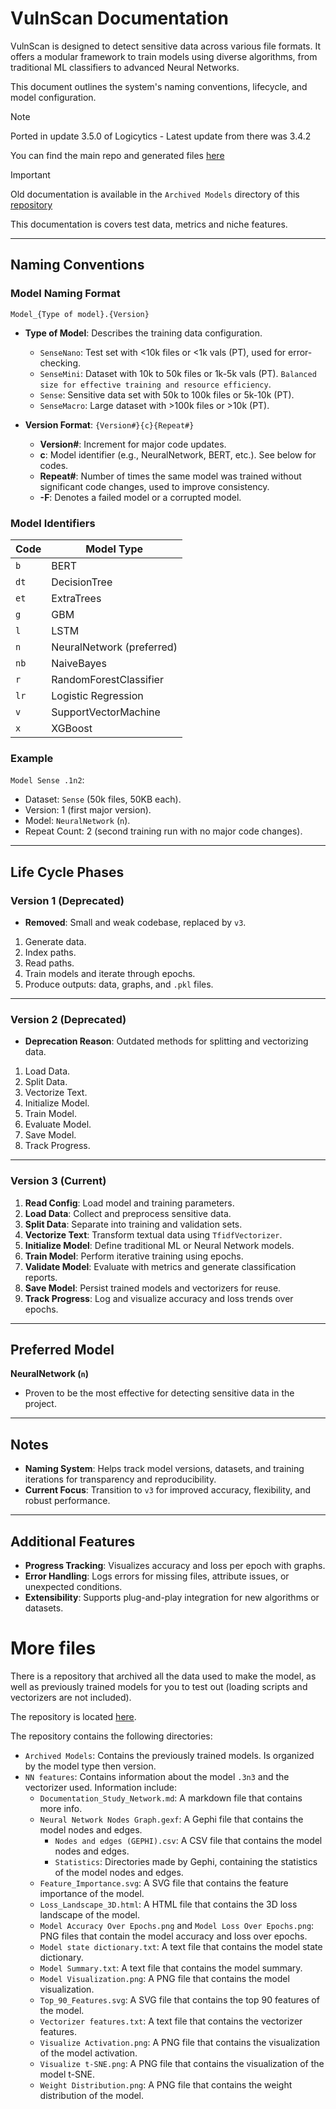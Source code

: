 # VulnScan Documentation

VulnScan is designed to detect sensitive data across various file formats.
It offers a modular framework to train models using diverse algorithms,
from traditional ML classifiers to advanced Neural Networks.

This document outlines the system's naming conventions, lifecycle, and model configuration.

> [!NOTE]
> Ported in update 3.5.0 of Logicytics - Latest update from there was 3.4.2
>
> You can find the main repo and generated files [here](https://github.com/DefinetlyNotAI/Logicytics/tree/main/CODE/vulnScan)

> [!IMPORTANT]
> Old documentation is available in the `Archived Models` directory of this [repository](https://github.com/DefinetlyNotAI/VulnScan_Data)
>
> This documentation is covers test data, metrics and niche features.

---

## Naming Conventions

### Model Naming Format
`Model_{Type of model}.{Version}`

- **Type of Model**: Describes the training data configuration.
    - `SenseNano`: Test set with <10k files or <1k vals (PT), used for error-checking.
    - `SenseMini`: Dataset with 10k to 50k files or 1k-5k vals (PT). `Balanced size for effective training and resource efficiency`.
    - `Sense`: Sensitive data set with 50k to 100k files or 5k-10k (PT).
    - `SenseMacro`: Large dataset with >100k files or >10k (PT).

- **Version Format**: `{Version#}{c}{Repeat#}`
    - **Version#**: Increment for major code updates.
    - **c**: Model identifier (e.g., NeuralNetwork, BERT, etc.). See below for codes.
    - **Repeat#**: Number of times the same model was trained without significant code changes, used to improve consistency.
    - **-F**: Denotes a failed model or a corrupted model.

### Model Identifiers

| Code | Model Type                |
|------|---------------------------|
| `b`  | BERT                      |
| `dt` | DecisionTree              |
| `et` | ExtraTrees                |
| `g`  | GBM                       |
| `l`  | LSTM                      |
| `n`  | NeuralNetwork (preferred) |
| `nb` | NaiveBayes                |
| `r`  | RandomForestClassifier    |
| `lr` | Logistic Regression       |
| `v`  | SupportVectorMachine      |
| `x`  | XGBoost                   |

### Example
`Model Sense .1n2`:
- Dataset: `Sense` (50k files, 50KB each).
- Version: 1 (first major version).
- Model: `NeuralNetwork` (`n`).
- Repeat Count: 2 (second training run with no major code changes).

---

## Life Cycle Phases

### Version 1 (Deprecated)
- **Removed**: Small and weak codebase, replaced by `v3`.

1. Generate data.
2. Index paths.
3. Read paths.
4. Train models and iterate through epochs.
5. Produce outputs: data, graphs, and `.pkl` files.

---

### Version 2 (Deprecated)
- **Deprecation Reason**: Outdated methods for splitting and vectorizing data.

1. Load Data.
2. Split Data.
3. Vectorize Text.
4. Initialize Model.
5. Train Model.
6. Evaluate Model.
7. Save Model.
8. Track Progress.

---

### Version 3 (Current)
1. **Read Config**: Load model and training parameters.
2. **Load Data**: Collect and preprocess sensitive data.
3. **Split Data**: Separate into training and validation sets.
4. **Vectorize Text**: Transform textual data using `TfidfVectorizer`.
5. **Initialize Model**: Define traditional ML or Neural Network models.
6. **Train Model**: Perform iterative training using epochs.
7. **Validate Model**: Evaluate with metrics and generate classification reports.
8. **Save Model**: Persist trained models and vectorizers for reuse.
9. **Track Progress**: Log and visualize accuracy and loss trends over epochs.

---

## Preferred Model
**NeuralNetwork (`n`)**
- Proven to be the most effective for detecting sensitive data in the project.

---

## Notes
- **Naming System**: Helps track model versions, datasets, and training iterations for transparency and reproducibility.
- **Current Focus**: Transition to `v3` for improved accuracy, flexibility, and robust performance.

---

## Additional Features

- **Progress Tracking**: Visualizes accuracy and loss per epoch with graphs.
- **Error Handling**: Logs errors for missing files, attribute issues, or unexpected conditions.
- **Extensibility**: Supports plug-and-play integration for new algorithms or datasets.


# More files

There is a repository that archived all the data used to make the model,
as well as previously trained models for you to test out
(loading scripts and vectorizers are not included).

The repository is located [here](https://github.com/DefinetlyNotAI/VulnScan_Data).

The repository contains the following directories:
- `Archived Models`: Contains the previously trained models. Is organized by the model type then version.
- `NN features`: Contains information about the model `.3n3` and the vectorizer used. Information include:
    - `Documentation_Study_Network.md`: A markdown file that contains more info.
    - `Neural Network Nodes Graph.gexf`: A Gephi file that contains the model nodes and edges.
        - `Nodes and edges (GEPHI).csv`: A CSV file that contains the model nodes and edges.
        - `Statistics`: Directories made by Gephi, containing the statistics of the model nodes and edges.
    - `Feature_Importance.svg`: A SVG file that contains the feature importance of the model.
    - `Loss_Landscape_3D.html`: A HTML file that contains the 3D loss landscape of the model.
    - `Model Accuracy Over Epochs.png` and `Model Loss Over Epochs.png`: PNG files that contain the model accuracy and loss over epochs.
    - `Model state dictionary.txt`: A text file that contains the model state dictionary.
    - `Model Summary.txt`: A text file that contains the model summary.
    - `Model Visualization.png`: A PNG file that contains the model visualization.
    - `Top_90_Features.svg`: A SVG file that contains the top 90 features of the model.
    - `Vectorizer features.txt`: A text file that contains the vectorizer features.
    - `Visualize Activation.png`: A PNG file that contains the visualization of the model activation.
    - `Visualize t-SNE.png`: A PNG file that contains the visualization of the model t-SNE.
    - `Weight Distribution.png`: A PNG file that contains the weight distribution of the model.
